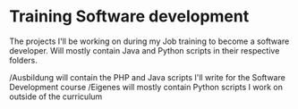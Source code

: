 # Training Software development 
 The projects I'll be working on during my Job training to become a software developer. Will mostly contain Java and Python scripts in their respective folders.

 /Ausbildung will contain the PHP and Java scripts I'll write for the Software Development course
 /Eigenes will mostly contain Python scripts I work on outside of the curriculum
